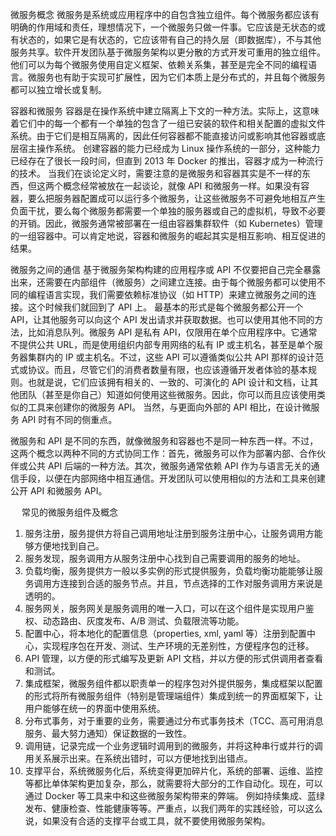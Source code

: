 微服务概念
微服务是系统或应用程序中的自包含独立组件。每个微服务都应该有明确的作用域和责任，理想情况下，一个微服务只做一件事。它应该是无状态的或有状态的，如果它是有状态的，它应该带有自己的持久层（即数据库），不与其他服务共享。软件开发团队基于微服务架构以更分散的方式开发可重用的独立组件。他们可以为每个微服务使用自定义框架、依赖关系集，甚至是完全不同的编程语言。微服务也有助于实现可扩展性，因为它们本质上是分布式的，并且每个微服务都可以独立增长或复制。

容器和微服务
容器是在操作系统中建立隔离上下文的一种方法。实际上，这意味着它们中的每一个都有一个单独的包含了一组已安装的软件和相关配置的虚拟文件系统。由于它们是相互隔离的，因此任何容器都不能直接访问或影响其他容器或底层宿主操作系统。
创建容器的能力已经成为 Linux 操作系统的一部分，这种能力已经存在了很长一段时间，但直到 2013 年 Docker 的推出，容器才成为一种流行的技术。
当我们在谈论定义时，需要注意的是微服务和容器其实是不一样的东西，但这两个概念经常被放在一起谈论，就像 API 和微服务一样。如果没有容器，要么把服务器配置成可以运行多个微服务，让这些微服务不可避免地相互产生负面干扰，要么每个微服务都需要一个单独的服务器或自己的虚拟机，导致不必要的开销。因此，微服务通常被部署在一组由容器集群软件（如 Kubernetes）管理的一组容器中。可以肯定地说，容器和微服务的崛起其实是相互影响、相互促进的结果。

微服务之间的通信
基于微服务架构构建的应用程序或 API 不仅要把自己完全暴露出来，还需要在内部组件（微服务）之间建立连接。由于每个微服务都可以使用不同的编程语言实现，我们需要依赖标准协议（如 HTTP）来建立微服务之间的连接。这个时候我们就回到了 API 上。
最基本的形式是每个微服务都公开一个 API，让其他服务可以向这个 API 发出请求并获取数据。也可以使用其他不同的方法，比如消息队列。微服务 API 是私有 API，仅限用在单个应用程序中。它通常不提供公共 URL，而是使用组织内部专用网络的私有 IP 或主机名，甚至是单个服务器集群内的 IP 或主机名。不过，这些 API 可以遵循类似公共 API 那样的设计范式或协议。而且，尽管它们的消费者数量有限，也应该遵循开发者体验的基本规则。也就是说，它们应该拥有相关的、一致的、可演化的 API 设计和文档，让其他团队（甚至是你自己）知道如何使用这些微服务。因此，你可以而且应该使用类似的工具来创建你的微服务 API。
当然，与更面向外部的 API 相比，在设计微服务 API 时有不同的侧重点。

微服务和 API 是不同的东西，就像微服务和容器也不是同一种东西一样。不过，这两个概念以两种不同的方式协同工作：首先，微服务可以作为部署内部、合作伙伴或公共 API 后端的一种方法。其次，微服务通常依赖 API 作为与语言无关的通信手段，以便在内部网络中相互通信。开发团队可以使用相似的方法和工具来创建公开 API 和微服务 API。


 
常见的微服务组件及概念
1.	服务注册，服务提供方将自己调用地址注册到服务注册中心，让服务调用方能够方便地找到自己。
2.	服务发现，服务调用方从服务注册中心找到自己需要调用的服务的地址。
3.	负载均衡，服务提供方一般以多实例的形式提供服务，负载均衡功能能够让服务调用方连接到合适的服务节点。并且，节点选择的工作对服务调用方来说是透明的。
4.	服务网关，服务网关是服务调用的唯一入口，可以在这个组件是实现用户鉴权、动态路由、灰度发布、A/B 测试、负载限流等功能。
5.	配置中心，将本地化的配置信息（properties, xml, yaml 等）注册到配置中心，实现程序包在开发、测试、生产环境的无差别性，方便程序包的迁移。
6.	API 管理，以方便的形式编写及更新 API 文档，并以方便的形式供调用者查看和测试。
7.	集成框架，微服务组件都以职责单一的程序包对外提供服务，集成框架以配置的形式将所有微服务组件（特别是管理端组件）集成到统一的界面框架下，让用户能够在统一的界面中使用系统。
8.	分布式事务，对于重要的业务，需要通过分布式事务技术（TCC、高可用消息服务、最大努力通知）保证数据的一致性。
9.	调用链，记录完成一个业务逻辑时调用到的微服务，并将这种串行或并行的调用关系展示出来。在系统出错时，可以方便地找到出错点。
10.	支撑平台，系统微服务化后，系统变得更加碎片化，系统的部署、运维、监控等都比单体架构更加复杂，那么，就需要将大部分的工作自动化。现在，可以通过 Docker 等工具来中和这些微服务架构带来的弊端。 例如持续集成、蓝绿发布、健康检查、性能健康等等。严重点，以我们两年的实践经验，可以这么说，如果没有合适的支撑平台或工具，就不要使用微服务架构。

